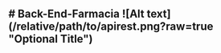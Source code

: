 <h2># Back-End-Farmacia
  ![Alt text](/relative/path/to/apirest.png?raw=true "Optional Title")</h2>












